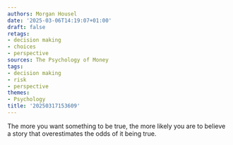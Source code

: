 ```yaml
---
authors: Morgan Housel
date: '2025-03-06T14:19:07+01:00'
draft: false
retags:
- decision making
- choices
- perspective
sources: The Psychology of Money
tags:
- decision making
- risk
- perspective
themes:
- Psychology
title: '20250317153609'
---
```


The more you want something to be true, the more likely you are to believe a story that overestimates the odds of it
being true.